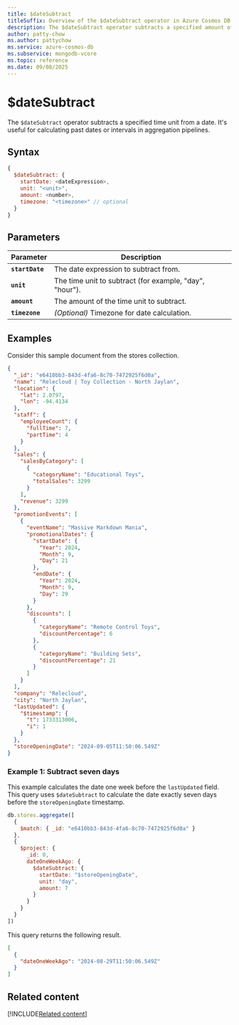 ```yaml
---
title: $dateSubtract
titleSuffix: Overview of the $dateSubtract operator in Azure Cosmos DB for MongoDB (vCore)
description: The $dateSubtract operator subtracts a specified amount of time from a date.
author: patty-chow
ms.author: pattychow
ms.service: azure-cosmos-db
ms.subservice: mongodb-vcore
ms.topic: reference
ms.date: 09/08/2025
---
```


# $dateSubtract

The `$dateSubtract` operator subtracts a specified time unit from a date. It's useful for calculating past dates or intervals in aggregation pipelines.

## Syntax

```javascript
{
  $dateSubtract: {
    startDate: <dateExpression>,
    unit: "<unit>",
    amount: <number>,
    timezone: "<timezone>" // optional
  }
}
```

## Parameters

| Parameter       | Description                                      |
| --------------- | ------------------------------------------------ |
| **`startDate`** | The date expression to subtract from.            |
| **`unit`**      | The time unit to subtract (for example, "day", "hour"). |
| **`amount`**    | The amount of the time unit to subtract.         |
| **`timezone`**  | *(Optional)* Timezone for date calculation.      |

## Examples

Consider this sample document from the stores collection.

```json
{
  "_id": "e6410bb3-843d-4fa6-8c70-7472925f6d0a",
  "name": "Relecloud | Toy Collection - North Jaylan",
  "location": {
    "lat": 2.0797,
    "lon": -94.4134
  },
  "staff": {
    "employeeCount": {
      "fullTime": 7,
      "partTime": 4
    }
  },
  "sales": {
    "salesByCategory": [
      {
        "categoryName": "Educational Toys",
        "totalSales": 3299
      }
    ],
    "revenue": 3299
  },
  "promotionEvents": [
    {
      "eventName": "Massive Markdown Mania",
      "promotionalDates": {
        "startDate": {
          "Year": 2024,
          "Month": 9,
          "Day": 21
        },
        "endDate": {
          "Year": 2024,
          "Month": 9,
          "Day": 29
        }
      },
      "discounts": [
        {
          "categoryName": "Remote Control Toys",
          "discountPercentage": 6
        },
        {
          "categoryName": "Building Sets",
          "discountPercentage": 21
        }
      ]
    }
  ],
  "company": "Relecloud",
  "city": "North Jaylan",
  "lastUpdated": {
    "$timestamp": {
      "t": 1733313006,
      "i": 1
    }
  },
  "storeOpeningDate": "2024-09-05T11:50:06.549Z"
}
```

### Example 1: Subtract seven days

This example calculates the date one week before the `lastUpdated` field. This query uses `$dateSubtract` to calculate the date exactly seven days before the `storeOpeningDate` timestamp.

```javascript
db.stores.aggregate([
  {
    $match: { _id: "e6410bb3-843d-4fa6-8c70-7472925f6d0a" }
  },
  {
    $project: {
      _id: 0,
      dateOneWeekAgo: {
        $dateSubtract: {
          startDate: "$storeOpeningDate",
          unit: "day",
          amount: 7
        }
      }
    }
  }
])
```

This query returns the following result.

```json
[
  {
    "dateOneWeekAgo": "2024-08-29T11:50:06.549Z"
  }
]
```

## Related content

[!INCLUDE[Related content](../includes/related-content.md)]
